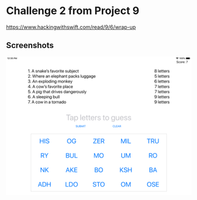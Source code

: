 # Challenge 2 from Project 9

https://www.hackingwithswift.com/read/9/6/wrap-up

## Screenshots

![screenshot1](screenshots/screen01.png)
